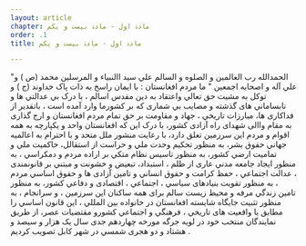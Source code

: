 ```yaml
---
layout: article
chapter: مادۀ اول - مادۀ بيست و يکم
order: .1
title: مادۀ اول - مادۀ بيست و يکم

---
```


"الحمدالله رب العالمين و الصلوه و السالم علي سيد االنبياء و المرسلين محمد (ص ) و علي آله و اصحابه اجمعين "
ما مردم افغانستان :
با ايمان راسخ به ذات پاک خداوند (ج ) و توکل به مشيت حق تعالي واعتقاد به دين مقدس اسالم ، با درک بي
عدالتي ھا و نابساماني ھاى گذشته و مصايب بي شمارى که بر کشورما وارد آمده است ، باتقدير از فداکارى ھا،
مبارزات تاريخي ، جھاد و مقاومت بر حق تمام مردم افغانستان و ارج گذارى به مقام واالى شھداى راه آزادى کشور،
با درک اين که افغانستان واحد و يکپارچه به ھمه اقوام و مردم اين سرزمين تعلق دارد، با رعايت منشور ملل متحد و
با احترام به اعالميه جھاني حقوق بشر، به منظور تحکيم وحدت ملي و حراست از استقالل، حاکميت ملي و
تماميت ارضي کشور، به منظور تاسيس نظام متکي بر اراده مردم و دمکراسي ، به منظور ايجاد جامعه مدني عارى
از ظلم ، استبداد، تبعيض و خشونت و مبتني بر قانونمندى ، عدالت اجتماعي ، حفظ کرامت و حقوق انساني و
تامين آزادى ھا و حقوق اساسي مردم ، به منظور تقويت بنيادھاى سياسي ، اجتماعي ، اقتصادى و دفاعي کشور،
به منظور تامين زندگي مرفه و محيط زيست سالم براى ھمه ساکنان اين سرزمين ، و سرانجام ، به منظور تثبيت
جايگاه شايسته افغانستان در خانواده بين المللي ، اين قانون اساسي را مطابق با واقعيت ھاى تاريخي ، فرھنگي و
اجتماعي کشورو مقتضيات عصر، از طريق نمايندگان منتخب خود در لويه جرگه مورخه چھاردھم جدى سال يک ھزار
و سيصد و ھشتاد و دو ھجرى شمسي در شھر کابل تصويب کرديم .  

